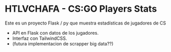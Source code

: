 # HTLVCHAFA - CS:GO Players Stats  

Este es un proyecto Flask / py que muestra estadísticas de jugadores de CS  
 
- API en Flask con datos de los jugadores.  
- Interfaz con TailwindCSS.
- (futura implementacion de scrapper big data??)
